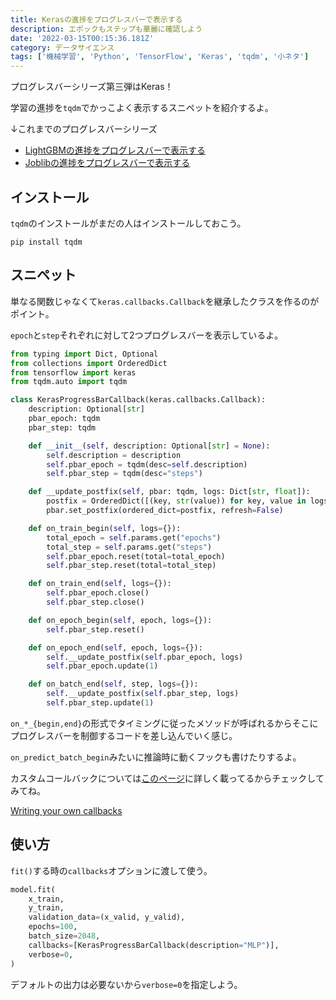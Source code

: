 ```yaml
---
title: Kerasの進捗をプログレスバーで表示する
description: エポックもステップも華麗に確認しよう
date: '2022-03-15T00:15:36.181Z'
category: データサイエンス
tags: ['機械学習', 'Python', 'TensorFlow', 'Keras', 'tqdm', '小ネタ']
---
```


プログレスバーシリーズ第三弾はKeras！

学習の進捗を`tqdm`でかっこよく表示するスニペットを紹介するよ。

↓これまでのプログレスバーシリーズ

- [LightGBMの進捗をプログレスバーで表示する](./lightgbm-with-progress-bar)
- [Joblibの進捗をプログレスバーで表示する](./joblib-with-progress-bar)

## インストール

`tqdm`のインストールがまだの人はインストールしておこう。

```shell
pip install tqdm
```

## スニペット

単なる関数じゃなくて`keras.callbacks.Callback`を継承したクラスを作るのがポイント。

`epoch`と`step`それぞれに対して2つプログレスバーを表示しているよ。

```python
from typing import Dict, Optional
from collections import OrderedDict
from tensorflow import keras
from tqdm.auto import tqdm

class KerasProgressBarCallback(keras.callbacks.Callback):
    description: Optional[str]
    pbar_epoch: tqdm
    pbar_step: tqdm

    def __init__(self, description: Optional[str] = None):
        self.description = description
        self.pbar_epoch = tqdm(desc=self.description)
        self.pbar_step = tqdm(desc="steps")

    def __update_postfix(self, pbar: tqdm, logs: Dict[str, float]):
        postfix = OrderedDict([(key, str(value)) for key, value in logs.items()])
        pbar.set_postfix(ordered_dict=postfix, refresh=False)

    def on_train_begin(self, logs={}):
        total_epoch = self.params.get("epochs")
        total_step = self.params.get("steps")
        self.pbar_epoch.reset(total=total_epoch)
        self.pbar_step.reset(total=total_step)

    def on_train_end(self, logs={}):
        self.pbar_epoch.close()
        self.pbar_step.close()

    def on_epoch_begin(self, epoch, logs={}):
        self.pbar_step.reset()

    def on_epoch_end(self, epoch, logs={}):
        self.__update_postfix(self.pbar_epoch, logs)
        self.pbar_epoch.update(1)

    def on_batch_end(self, step, logs={}):
        self.__update_postfix(self.pbar_step, logs)
        self.pbar_step.update(1)
```

`on_*_{begin,end}`の形式でタイミングに従ったメソッドが呼ばれるからそこにプログレスバーを制御するコードを差し込んでいく感じ。

<InfoBox title='カスタムコールバック'>

`on_predict_batch_begin`みたいに推論時に動くフックも書けたりするよ。

カスタムコールバックについては[このページ](https://keras.io/guides/writing_your_own_callbacks)に詳しく載ってるからチェックしてみてね。

[Writing your own callbacks](https://keras.io/guides/writing_your_own_callbacks)

</InfoBox>

## 使い方

`fit()`する時の`callbacks`オプションに渡して使う。

```python
model.fit(
    x_train,
    y_train,
    validation_data=(x_valid, y_valid),
    epochs=100,
    batch_size=2048,
    callbacks=[KerasProgressBarCallback(description="MLP")],
    verbose=0,
)
```

デフォルトの出力は必要ないから`verbose=0`を指定しよう。
